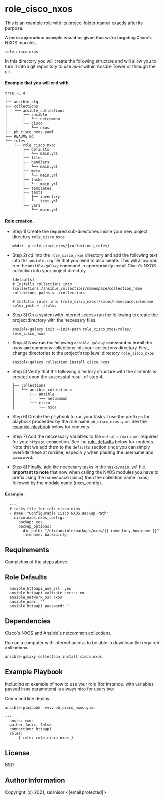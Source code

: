 role_cisco_nxos
=========

This is an example role with its project folder named exactly after its purpose.

A more appropriate example would be given that we're targeting Cisco's NXOS modules.

    role_cisco_nxos
    
In this directory you will create the following structure and will allow you to turn it into a git repository to use as-is within Ansible Tower or through the cli.

#### Example that you will end with.
```
tree -L 4
.
├── ansible.cfg
├── collections
│   └── ansible_collections
│       ├── ansible
│       │   └── netcommon
│       └── cisco
│           └── nxos
├── pb_cisco_nxos.yaml
├── README.md
└── roles
    └── role_cisco_nxos
        ├── defaults
        │   └── main.yml
        ├── files
        ├── handlers
        │   └── main.yml
        ├── meta
        │   └── main.yml
        ├── tasks
        │   └── main.yml
        ├── templates
        ├── tests
        │   ├── inventory
        │   └── test.yml
        └── vars
            └── main.yml
```

#### Role creation.

* Step 1) Create the required sub-directories inside your new project directory `role_cisco_nxos`

      mkdir -p role_cisco_nxos/{collections,roles}
      
* Step 2) cd into the `role_cisco_nxos` directory and add the following text into the `ansible.cfg` file that you need to also create. This will allow you run the `ansible-galaxy` command to appropriately install Cisco's NXOS collection into your project directory. 

      [defaults]
      # Installs collections into [collections]/ansible_collections/namespace/collection_name
      collections_paths = ./collections

      # Installs roles into [role_cisco_nxos]/roles/namespace.rolename
      roles_path = ./roles
   
* Step 3) On a system with Internet access run the following to create the project directory with the necessary files.

      ansible-galaxy init --init-path role_cisco_nxos/roles/ role_cisco_nxos

* Step 4) Now run the following `ansible-galaxy` command to install the nxos and commons collections into your collections directory. First, change directories to the project's top level directory `role_cisco_nxos`
      
      ansible-galaxy collection install cisco.nxos

* Step 5) Verify that the following directory structure with the contents is created upon the successful result of step 4.

      ├── collections
      │   └── ansible_collections
      │       ├── ansible
      │       │   └── netcommon
      │       └── cisco
      │           └── nxos
      
* Step 6) Create the playbook to run your tasks. I use the prefix `pb` for playbook proceeded by the role name `pb_cisco_nxos.yaml`
          See the [example-playbook](https://github.com/salanisor/role_sample_with_collections/blob/master/README.md#example-playbook) below for contents.

* Step 7) Add the neccessary variables to file `defaults/main.yml` required for your `httpapi` connection.
          See the [role-defaults](https://github.com/salanisor/role_sample_with_collections/blob/master/README.md#role-defaults) below for contents.
          Note that we add them to the `defaults` section since you can simply override these at runtime, especially when passing the username and password.

* Step 8) Finally, add the neccesary tasks in the `tasks/main.yml` file. **Important to note** that now when calling the NXOS modules you have to prefix using the namespace (cisco) then the collection name (nxos) followed by the module name (nxos_config).

#### Example:
      ---
      # tasks file for role_cisco_nxos
      - name: "Configurable Cisco NXOS Backup Path"
        cisco.nxos.nxos_config:
          backup: yes
          backup_options:
            dir_path: "/etc/ansible/backups/nxos/{{ inventory_hostname }}"
            filename: backup.cfg

Requirements
------------

Completion of the steps above.

Role Defaults
-------------

      ansible_httpapi_use_ssl: yes
      ansible_httpapi_validate_certs: no
      ansible_network_os: nxos
      ansible_user: ''
      ansible_httpapi_password: ''

Dependencies
------------

Cisco's NXOS and Ansible's netcommon collections.

Run on a computer with Internet access to be able to download the required collections.

    ansible-galaxy collection install cisco.nxos

Example Playbook
----------------

Including an example of how to use your role (for instance, with variables passed in as parameters) is always nice for users too:

Command line deploy.

```
ansible-playbook -vvvv pb_cisco_nxos.yaml
```

    ---
    - hosts: nxos
      gather_facts: false
      connection: httpapi
      roles:
        - { role: role_cisco_nxos }

License
-------

BSD

Author Information
------------------

Copyright: (c) 2021, salanisor <[email protected]>
